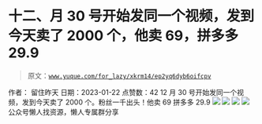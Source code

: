 # 十二、月 30 号开始发同一个视频，发到今天卖了 2000 个，他卖 69，拼多多 29.9

> 原文：[`www.yuque.com/for_lazy/xkrm14/ep2yq6dyb6oifcpv`](https://www.yuque.com/for_lazy/xkrm14/ep2yq6dyb6oifcpv)

<ne-p id="u2dd1864e" data-lake-id="u2dd1864e"><ne-text id="u6f8e5437">作者： 留住昨天</ne-text></ne-p> <ne-p id="udbbe0efd" data-lake-id="udbbe0efd"><ne-text id="u4524f2c1">日期：2023-01-22</ne-text></ne-p> <ne-p id="ued89fa69" data-lake-id="ued89fa69"><ne-text id="uc20997ae">点赞数：</ne-text><ne-text id="u0f7272ba" ne-bold="true">42</ne-text></ne-p> <ne-hole id="uaa127080" data-lake-id="uaa127080"><ne-card data-card-name="hr" data-card-type="block" id="zoUvk" data-event-boundary="card"><ne-p id="ue6e0601e" data-lake-id="ue6e0601e"><ne-text id="u4f20dbb9">12 月 30 号开始发同一个视频，发到今天卖了 2000 个。粉丝一千出头！他卖 69 拼多多 29.9</ne-text></ne-p> <ne-p id="ua2aff093" data-lake-id="ua2aff093"><ne-card data-card-name="image" data-card-type="inline" id="kkVGF" data-event-boundary="card">![](img/7b0ef641404f84d0bebbc4f8d6632199.png)</ne-card></ne-p> <ne-p id="u2b6e99fd" data-lake-id="u2b6e99fd"><ne-card data-card-name="image" data-card-type="inline" id="aWdHp" data-event-boundary="card">![](img/5b6db138b725050e30f83fe1937c7a28.png)</ne-card></ne-p> <ne-p id="u095ab82c" data-lake-id="u095ab82c"><ne-card data-card-name="image" data-card-type="inline" id="tjHG1" data-event-boundary="card">![](img/3879702efcc00cb7b8f156198fa13313.png)</ne-card></ne-p> <ne-p id="u592422d8" data-lake-id="u592422d8"><ne-card data-card-name="image" data-card-type="inline" id="pf2is" data-event-boundary="card">![](img/a61ea3241c1b4b59a4a8b5b6a5704f82.png)</ne-card></ne-p> <ne-hole id="u20987ef7" data-lake-id="u20987ef7"><ne-card data-card-name="hr" data-card-type="block" id="m1O4d" data-event-boundary="card"><ne-p id="uc9a8d649" data-lake-id="uc9a8d649"><ne-text id="u048426c5">公众号懒人找资源，懒人专属群分享</ne-text></ne-p></ne-card></ne-hole></ne-card></ne-hole>